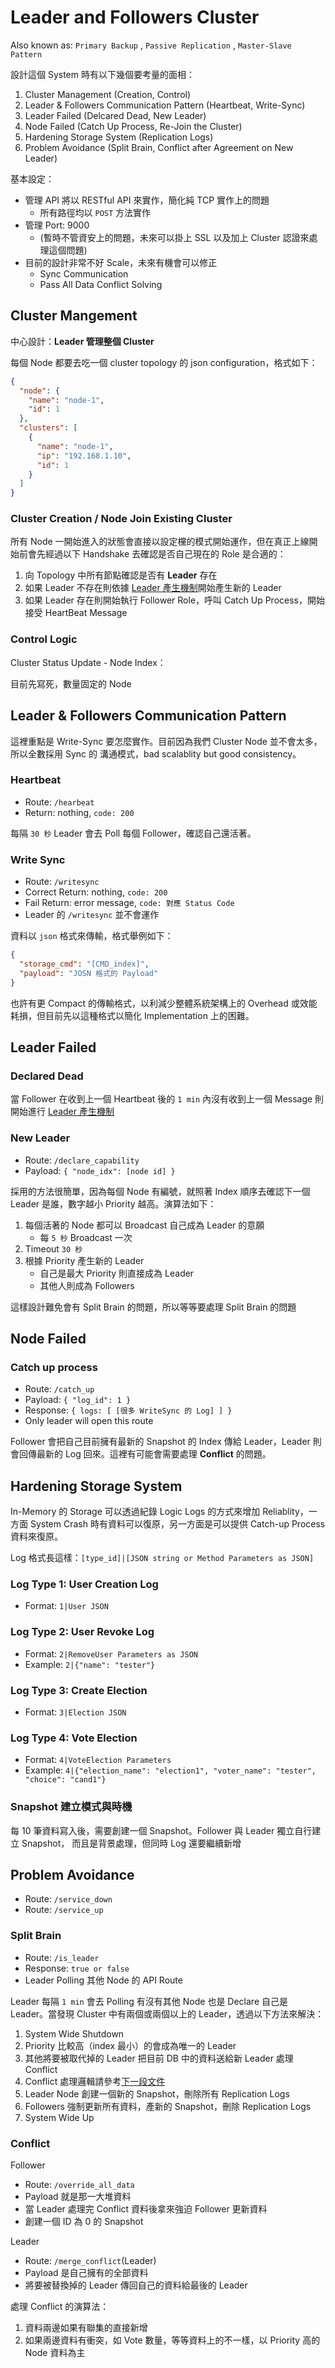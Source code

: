 # Leader and Followers Cluster

Also known as: `Primary Backup` , `Passive Replication` , `Master-Slave Pattern`

設計這個 System 時有以下幾個要考量的面相：

1. Cluster Management (Creation, Control)
2. Leader & Followers Communication Pattern (Heartbeat, Write-Sync)
3. Leader Failed (Delcared Dead, New Leader)
4. Node Failed (Catch Up Process, Re-Join the Cluster)
5. Hardening Storage System (Replication Logs)
6. Problem Avoidance (Split Brain, Conflict after Agreement on New Leader)

基本設定：

- 管理 API 將以 RESTful API 來實作，簡化純 TCP 實作上的問題
  - 所有路徑均以 `POST` 方法實作
- 管理 Port: 9000
  - (暫時不管資安上的問題，未來可以掛上 SSL 以及加上 Cluster 認證來處理這個問題)
- 目前的設計非常不好 Scale，未來有機會可以修正
  - Sync Communication
  - Pass All Data Conflict Solving

## Cluster Mangement

中心設計：**Leader 管理整個 Cluster**

每個 Node 都要去吃一個 cluster topology 的 json configuration，格式如下：

```json
{
  "node": {
    "name": "node-1",
    "id": 1
  },
  "clusters": [
    {
      "name": "node-1",
      "ip": "192.168.1.10",
      "id": 1
    }
  ]
}
```

### Cluster Creation / Node Join Existing Cluster

所有 Node 一開始進入的狀態會直接以設定欓的模式開始運作，但在真正上線開始前會先經過以下 Handshake
去確認是否自己現在的 Role 是合適的：

1. 向 Topology 中所有節點確認是否有 **Leader** 存在
2. 如果 Leader 不存在則依據 [Leader 產生機制](#new-leader)開始產生新的 Leader
3. 如果 Leader 存在則開始執行 Follower Role，呼叫 Catch Up Process，開始接受 HeartBeat
   Message

### Control Logic

Cluster Status Update - Node Index：

目前先寫死，數量固定的 Node

## Leader & Followers Communication Pattern

這裡重點是 Write-Sync 要怎麼實作。目前因為我們 Cluster Node 並不會太多，所以全數採用 Sync 的
溝通模式，bad scalablity but good consistency。

### Heartbeat

- Route: `/hearbeat`
- Return: nothing, `code: 200`

每隔 `30 秒` Leader 會去 Poll 每個 Follower，確認自己還活著。

### Write Sync

- Route: `/writesync`
- Correct Return: nothing, `code: 200`
- Fail Return: error message, `code: 對應 Status Code`
- Leader 的 `/writesync` 並不會運作

資料以 `json` 格式來傳輸，格式舉例如下：

```json
{
  "storage_cmd": "[CMD_index]",
  "payload": "JOSN 格式的 Payload"
}
```

也許有更 Compact 的傳輸格式，以利減少整體系統架構上的 Overhead 或效能耗損，但目前先以這種格式以簡化
Implementation 上的困難。

## Leader Failed

### Declared Dead

當 Follower 在收到上一個 Heartbeat 後的 `1 min` 內沒有收到上一個 Message 則開始進行
[Leader 產生機制](#new-leader)

### New Leader

- Route: `/declare_capability`
- Payload: `{ "node_idx": [node id] }`

採用的方法很簡單，因為每個 Node 有編號，就照著 Index 順序去確認下一個 Leader 是誰，數字越小
Priority 越高。演算法如下：

1. 每個活著的 Node 都可以 Broadcast 自己成為 Leader 的意願
   - 每 `5 秒` Broadcast 一次
2. Timeout `30 秒`
3. 根據 Priority 產生新的 Leader
   - 自己是最大 Priority 則直接成為 Leader
   - 其他人則成為 Followers

這樣設計難免會有 Split Brain 的問題，所以等等要處理 Split Brain 的問題

## Node Failed

### Catch up process

- Route: `/catch_up`
- Payload: `{ "log_id": 1 }`
- Response: `{ logs: [ [很多 WriteSync 的 Log] ] }`
- Only leader will open this route

Follower 會把自己目前擁有最新的 Snapshot 的 Index 傳給 Leader，Leader 則會回傳最新的 Log
回來。這裡有可能會需要處理 **Conflict** 的問題。

## Hardening Storage System

In-Memory 的 Storage 可以透過紀錄 Logic Logs 的方式來增加 Reliablity，一方面 System
Crash 時有資料可以復原，另一方面是可以提供 Catch-up Process 資料來復原。

Log 格式長這樣：`[type_id]|[JSON string or Method Parameters as JSON]`

### Log Type 1: User Creation Log

- Format: `1|User JSON`

### Log Type 2: User Revoke Log

- Format: `2|RemoveUser Parameters as JSON`
- Example: `2|{"name": "tester"}`

### Log Type 3: Create Election

- Format: `3|Election JSON`

### Log Type 4: Vote Election

- Format: `4|VoteElection Parameters`
- Example: `4|{"election_name": "election1", "voter_name": "tester", "choice": "cand1"}`

### Snapshot 建立模式與時機

每 10 筆資料寫入後，需要創建一個 Snapshot。Follower 與 Leader 獨立自行建立 Snapshot，
而且是背景處理，但同時 Log 還要繼續新增

## Problem Avoidance

- Route: `/service_down`
- Route: `/service_up`

### Split Brain

- Route: `/is_leader`
- Response: `true or false`
- Leader Polling 其他 Node 的 API Route

Leader 每隔 `1 min` 會去 Polling 有沒有其他 Node 也是 Declare 自己是 Leader。當發現 Cluster
中有兩個或兩個以上的 Leader，透過以下方法來解決：

1. System Wide Shutdown
2. Priority 比較高（index 最小）的會成為唯一的 Leader
3. 其他將要被取代掉的 Leader 把目前 DB 中的資料送給新 Leader 處理 Conflict
4. Conflict 處理邏輯請參考[下一段文件](#conflict)
5. Leader Node 創建一個新的 Snapshot，刪除所有 Replication Logs
6. Followers 強制更新所有資料，產新的 Snapshot，刪除 Replication Logs
7. System Wide Up

### Conflict

Follower

- Route: `/override_all_data`
- Payload 就是那一大堆資料
- 當 Leader 處理完 Conflict 資料後拿來強迫 Follower 更新資料
- 創建一個 ID 為 0 的 Snapshot

Leader

- Route: `/merge_conflict`(Leader)
- Payload 是自己擁有的全部資料
- 將要被替換掉的 Leader 傳回自己的資料給最後的 Leader

處理 Conflict 的演算法：

1. 資料兩邊如果有聯集的直接新增
2. 如果兩邊資料有衝突，如 Vote 數量，等等資料上的不一樣，以 Priority 高的 Node 資料為主
